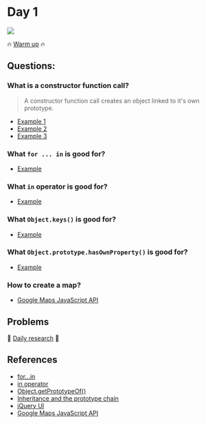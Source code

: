 # Day 1

![](https://38.media.tumblr.com/e12ea8cf82f72d9f1e42e7ee952d008b/tumblr_mrcbpkkvVH1rofsruo1_400.gif)

:fire: [Warm up](warm-up.md) :fire:

## Questions:

### What is a constructor function call?

> A constructor function call creates an object linked to it's own prototype.

+ [Example 1](http://jsbin.com/geceme/edit?js)
+ [Example 2](http://jsbin.com/ciduna/edit?js)
+ [Example 3](http://jsbin.com/qabayul/edit?js)

### What `for ... in` is good for?

+ [Example](http://jsbin.com/zafade/edit?js)

### What `in` operator is good for?

+ [Example](http://jsbin.com/nixugu/edit?js)

### What `Object.keys()` is good for?

+ [Example](http://jsbin.com/xaxayi/edit?js)

### What `Object.prototype.hasOwnProperty()` is good for?

+ [Example](http://jsbin.com/rusuwe/edit?js)

### How to create a map?

+ [Google Maps JavaScript API](https://developers.google.com/maps/documentation/javascript/examples/)

## Problems

:rocket: [Daily research](daily-research.md) :rocket:

## References

+ [for...in](https://developer.mozilla.org/en-US/docs/Web/JavaScript/Reference/Statements/for...in)
+ [in operator](https://developer.mozilla.org/en-US/docs/Web/JavaScript/Reference/Operators/in)
+ [Object.getPrototypeOf()](https://developer.mozilla.org/en-US/docs/Web/JavaScript/Reference/Global_Objects/Object/getPrototypeOf)
+ [Inheritance and the prototype chain](https://developer.mozilla.org/en/docs/Web/JavaScript/Inheritance_and_the_prototype_chain)
+ [jQuery UI](https://jqueryui.com/)
+ [Google Maps JavaScript API](https://developers.google.com/maps/documentation/javascript/examples/)
